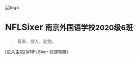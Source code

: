 <!-- _coverpage.md -->

![logo](https://s4.ax1x.com/2022/03/05/bwfBCQ.png)

# NFLSixer <small>南京外国语学校2020级6班</small>

> 尊重，投入，勤勉。

[进入主站](#NFLSixer 快速导航)